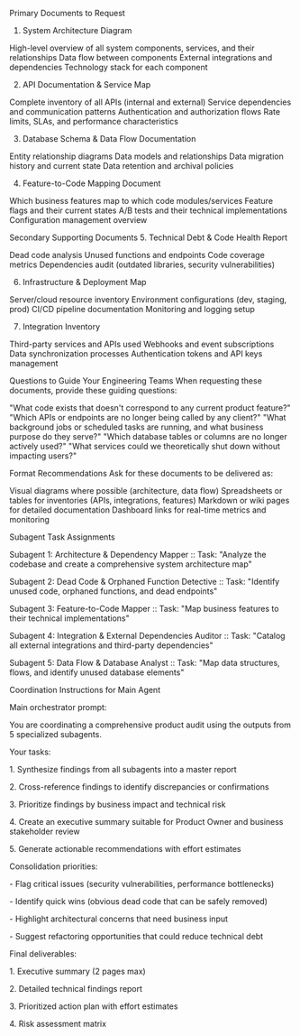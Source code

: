 Primary Documents to Request

1. System Architecture Diagram

High-level overview of all system components, services, and their relationships
Data flow between components
External integrations and dependencies
Technology stack for each component

2. API Documentation \& Service Map

Complete inventory of all APIs (internal and external)
Service dependencies and communication patterns
Authentication and authorization flows
Rate limits, SLAs, and performance characteristics

3. Database Schema \& Data Flow Documentation

Entity relationship diagrams
Data models and relationships
Data migration history and current state
Data retention and archival policies

4. Feature-to-Code Mapping Document

Which business features map to which code modules/services
Feature flags and their current states
A/B tests and their technical implementations
Configuration management overview

Secondary Supporting Documents
5. Technical Debt \& Code Health Report

Dead code analysis
Unused functions and endpoints
Code coverage metrics
Dependencies audit (outdated libraries, security vulnerabilities)

6. Infrastructure \& Deployment Map

Server/cloud resource inventory
Environment configurations (dev, staging, prod)
CI/CD pipeline documentation
Monitoring and logging setup

7. Integration Inventory

Third-party services and APIs used
Webhooks and event subscriptions
Data synchronization processes
Authentication tokens and API keys management





Questions to Guide Your Engineering Teams
When requesting these documents, provide these guiding questions:

"What code exists that doesn't correspond to any current product feature?"
"Which APIs or endpoints are no longer being called by any client?"
"What background jobs or scheduled tasks are running, and what business purpose do they serve?"
"Which database tables or columns are no longer actively used?"
"What services could we theoretically shut down without impacting users?"





Format Recommendations
Ask for these documents to be delivered as:

Visual diagrams where possible (architecture, data flow)
Spreadsheets or tables for inventories (APIs, integrations, features)
Markdown or wiki pages for detailed documentation
Dashboard links for real-time metrics and monitoring





Subagent Task Assignments

Subagent 1: Architecture \& Dependency Mapper :: Task: "Analyze the codebase and create a comprehensive system architecture map"

Subagent 2: Dead Code \& Orphaned Function Detective :: Task: "Identify unused code, orphaned functions, and dead endpoints"

Subagent 3: Feature-to-Code Mapper :: Task: "Map business features to their technical implementations"

Subagent 4: Integration \& External Dependencies Auditor :: Task: "Catalog all external integrations and third-party dependencies"

Subagent 5: Data Flow \& Database Analyst :: Task: "Map data structures, flows, and identify unused database elements"









Coordination Instructions for Main Agent

Main orchestrator prompt:



You are coordinating a comprehensive product audit using the outputs from 5 specialized subagents. 



Your tasks:

1\. Synthesize findings from all subagents into a master report

2\. Cross-reference findings to identify discrepancies or confirmations

3\. Prioritize findings by business impact and technical risk

4\. Create an executive summary suitable for Product Owner and business stakeholder review

5\. Generate actionable recommendations with effort estimates



Consolidation priorities:

\- Flag critical issues (security vulnerabilities, performance bottlenecks)

\- Identify quick wins (obvious dead code that can be safely removed)

\- Highlight architectural concerns that need business input

\- Suggest refactoring opportunities that could reduce technical debt



Final deliverables:

1\. Executive summary (2 pages max)

2\. Detailed technical findings report

3\. Prioritized action plan with effort estimates

4\. Risk assessment matrix









